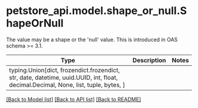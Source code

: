 # petstore_api.model.shape_or_null.ShapeOrNull

The value may be a shape or the 'null' value. This is introduced in OAS schema >= 3.1.

Type | Description | Notes
------------- | ------------- | -------------
typing.Union[dict, frozendict.frozendict, str, date, datetime, uuid.UUID, int, float, decimal.Decimal, None, list, tuple, bytes, ] | |

[[Back to Model list]](../../README.md#documentation-for-models) [[Back to API list]](../../README.md#documentation-for-api-endpoints) [[Back to README]](../../README.md)

